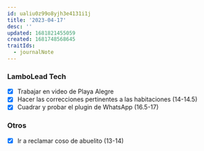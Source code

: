 ```yaml
---
id: ualiu0z99o8yjh3e4131i1j
title: '2023-04-17'
desc: ''
updated: 1681821455059
created: 1681748568645
traitIds:
  - journalNote
---
```


### LamboLead Tech
- [X] Trabajar en video de Playa Alegre
- [X] Hacer las correcciones pertinentes a las habitaciones (14-14.5)
- [X] Cuadrar y probar el plugin de WhatsApp (16.5-17)

### Otros
- [X] Ir a reclamar coso de abuelito (13-14)